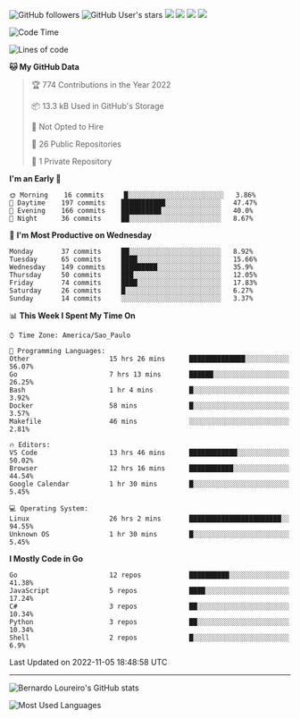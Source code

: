 ![GitHub followers](https://img.shields.io/github/followers/bernardolm?style=for-the-badge&label=GitHub%20followers) ![GitHub User's stars](https://img.shields.io/github/stars/bernardolm?style=for-the-badge&label=GitHub%20User's%20stars) [![](https://img.shields.io/static/v1?logo=linkedin&label=LinkedIn&message=bernardolm&color=0A66C2&style=for-the-badge)](https://www.linkedin.com/in/bernardolm) [![](https://img.shields.io/static/v1?logo=lastdotfm&label=last.fm&message=bernardolm&color=D51007&style=for-the-badge)](https://www.last.fm/user/bernardolm) [![](https://img.shields.io/static/v1?logo=spotify&label=spotify&message=bernardolou&color=1ED760&style=for-the-badge)](https://open.spotify.com/user/bernardolou) [![](https://img.shields.io/static/v1?logo=awesomelists&label=My%20awesome%20stars&message=⭐⭐⭐&color=FC60A8&style=for-the-badge)](https://github.com/bernardolm/awesome-stars)

<!--START_SECTION:waka-->
![Code Time](http://img.shields.io/badge/Code%20Time-1%2C891%20hrs%2020%20mins-blue)

![Lines of code](https://img.shields.io/badge/From%20Hello%20World%20I%27ve%20Written--13%20Thousand%20lines%20of%20code-blue)

**🐱 My GitHub Data** 

> 🏆 774 Contributions in the Year 2022
 > 
> 📦 13.3 kB Used in GitHub's Storage 
 > 
> 🚫 Not Opted to Hire
 > 
> 📜 26 Public Repositories 
 > 
> 🔑 1 Private Repository 
 > 
**I'm an Early 🐤** 

```text
🌞 Morning    16 commits     █░░░░░░░░░░░░░░░░░░░░░░░░   3.86% 
🌆 Daytime    197 commits    ███████████░░░░░░░░░░░░░░   47.47% 
🌃 Evening    166 commits    ██████████░░░░░░░░░░░░░░░   40.0% 
🌙 Night      36 commits     ██░░░░░░░░░░░░░░░░░░░░░░░   8.67%

```
📅 **I'm Most Productive on Wednesday** 

```text
Monday       37 commits     ██░░░░░░░░░░░░░░░░░░░░░░░   8.92% 
Tuesday      65 commits     ████░░░░░░░░░░░░░░░░░░░░░   15.66% 
Wednesday    149 commits    █████████░░░░░░░░░░░░░░░░   35.9% 
Thursday     50 commits     ███░░░░░░░░░░░░░░░░░░░░░░   12.05% 
Friday       74 commits     ████░░░░░░░░░░░░░░░░░░░░░   17.83% 
Saturday     26 commits     █░░░░░░░░░░░░░░░░░░░░░░░░   6.27% 
Sunday       14 commits     ░░░░░░░░░░░░░░░░░░░░░░░░░   3.37%

```


📊 **This Week I Spent My Time On** 

```text
⌚︎ Time Zone: America/Sao_Paulo

💬 Programming Languages: 
Other                    15 hrs 26 mins      ██████████████░░░░░░░░░░░   56.07% 
Go                       7 hrs 13 mins       ██████░░░░░░░░░░░░░░░░░░░   26.25% 
Bash                     1 hr 4 mins         █░░░░░░░░░░░░░░░░░░░░░░░░   3.92% 
Docker                   58 mins             █░░░░░░░░░░░░░░░░░░░░░░░░   3.57% 
Makefile                 46 mins             ░░░░░░░░░░░░░░░░░░░░░░░░░   2.81%

🔥 Editors: 
VS Code                  13 hrs 46 mins      ████████████░░░░░░░░░░░░░   50.02% 
Browser                  12 hrs 16 mins      ███████████░░░░░░░░░░░░░░   44.54% 
Google Calendar          1 hr 30 mins        █░░░░░░░░░░░░░░░░░░░░░░░░   5.45%

💻 Operating System: 
Linux                    26 hrs 2 mins       ███████████████████████░░   94.55% 
Unknown OS               1 hr 30 mins        █░░░░░░░░░░░░░░░░░░░░░░░░   5.45%

```

**I Mostly Code in Go** 

```text
Go                       12 repos            ██████████░░░░░░░░░░░░░░░   41.38% 
JavaScript               5 repos             ████░░░░░░░░░░░░░░░░░░░░░   17.24% 
C#                       3 repos             ██░░░░░░░░░░░░░░░░░░░░░░░   10.34% 
Python                   3 repos             ██░░░░░░░░░░░░░░░░░░░░░░░   10.34% 
Shell                    2 repos             █░░░░░░░░░░░░░░░░░░░░░░░░   6.9%

```



 Last Updated on 2022-11-05 18:48:58 UTC
<!--END_SECTION:waka-->

---

![Bernardo Loureiro's GitHub stats](https://github-readme-stats.vercel.app/api?username=bernardolm&count_private=true&show_icons=true&theme=nightowl&include_all_commits=true)

![Most Used Languages](https://github-readme-stats.vercel.app/api/top-langs/?username=bernardolm&theme=nightowl&langs_count=99)

